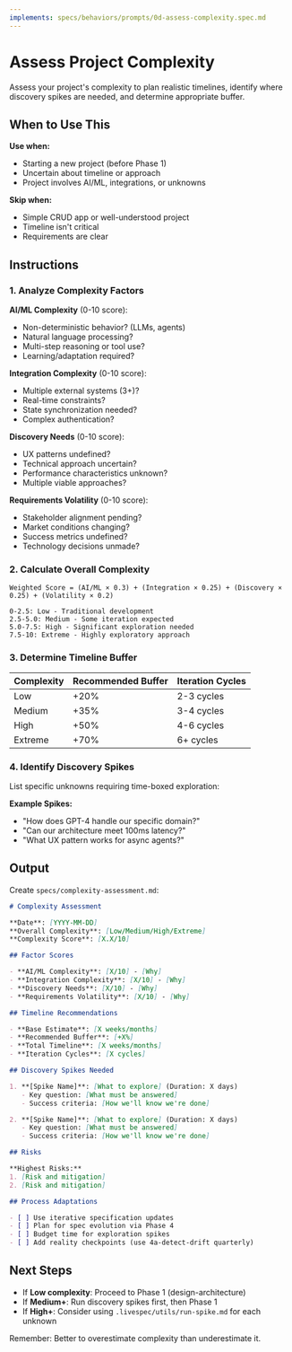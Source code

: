 ```yaml
---
implements: specs/behaviors/prompts/0d-assess-complexity.spec.md
---
```


# Assess Project Complexity

Assess your project's complexity to plan realistic timelines, identify where discovery spikes are needed, and determine appropriate buffer.

## When to Use This

**Use when:**
- Starting a new project (before Phase 1)
- Uncertain about timeline or approach
- Project involves AI/ML, integrations, or unknowns

**Skip when:**
- Simple CRUD app or well-understood project
- Timeline isn't critical
- Requirements are clear

## Instructions

### 1. Analyze Complexity Factors

**AI/ML Complexity** (0-10 score):
- Non-deterministic behavior? (LLMs, agents)
- Natural language processing?
- Multi-step reasoning or tool use?
- Learning/adaptation required?

**Integration Complexity** (0-10 score):
- Multiple external systems (3+)?
- Real-time constraints?
- State synchronization needed?
- Complex authentication?

**Discovery Needs** (0-10 score):
- UX patterns undefined?
- Technical approach uncertain?
- Performance characteristics unknown?
- Multiple viable approaches?

**Requirements Volatility** (0-10 score):
- Stakeholder alignment pending?
- Market conditions changing?
- Success metrics undefined?
- Technology decisions unmade?

### 2. Calculate Overall Complexity

```
Weighted Score = (AI/ML × 0.3) + (Integration × 0.25) + (Discovery × 0.25) + (Volatility × 0.2)

0-2.5: Low - Traditional development
2.5-5.0: Medium - Some iteration expected
5.0-7.5: High - Significant exploration needed
7.5-10: Extreme - Highly exploratory approach
```

### 3. Determine Timeline Buffer

| Complexity | Recommended Buffer | Iteration Cycles |
|------------|-------------------|------------------|
| Low | +20% | 2-3 cycles |
| Medium | +35% | 3-4 cycles |
| High | +50% | 4-6 cycles |
| Extreme | +70% | 6+ cycles |

### 4. Identify Discovery Spikes

List specific unknowns requiring time-boxed exploration:

**Example Spikes:**
- "How does GPT-4 handle our specific domain?"
- "Can our architecture meet 100ms latency?"
- "What UX pattern works for async agents?"

## Output

Create `specs/complexity-assessment.md`:

```markdown
# Complexity Assessment

**Date**: [YYYY-MM-DD]
**Overall Complexity**: [Low/Medium/High/Extreme]
**Complexity Score**: [X.X/10]

## Factor Scores

- **AI/ML Complexity**: [X/10] - [Why]
- **Integration Complexity**: [X/10] - [Why]
- **Discovery Needs**: [X/10] - [Why]
- **Requirements Volatility**: [X/10] - [Why]

## Timeline Recommendations

- **Base Estimate**: [X weeks/months]
- **Recommended Buffer**: [+X%]
- **Total Timeline**: [X weeks/months]
- **Iteration Cycles**: [X cycles]

## Discovery Spikes Needed

1. **[Spike Name]**: [What to explore] (Duration: X days)
   - Key question: [What must be answered]
   - Success criteria: [How we'll know we're done]

2. **[Spike Name]**: [What to explore] (Duration: X days)
   - Key question: [What must be answered]
   - Success criteria: [How we'll know we're done]

## Risks

**Highest Risks:**
1. [Risk and mitigation]
2. [Risk and mitigation]

## Process Adaptations

- [ ] Use iterative specification updates
- [ ] Plan for spec evolution via Phase 4
- [ ] Budget time for exploration spikes
- [ ] Add reality checkpoints (use 4a-detect-drift quarterly)
```

## Next Steps

- If **Low complexity**: Proceed to Phase 1 (design-architecture)
- If **Medium+**: Run discovery spikes first, then Phase 1
- If **High+**: Consider using `.livespec/utils/run-spike.md` for each unknown

Remember: Better to overestimate complexity than underestimate it.
